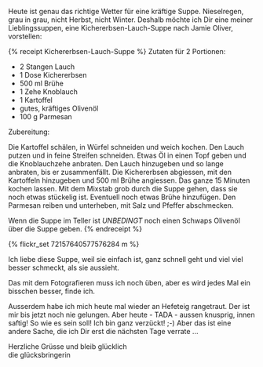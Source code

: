 Heute ist genau das richtige Wetter für eine kräftige Suppe. Nieselregen, grau in grau, nicht Herbst, nicht Winter. Deshalb möchte ich Dir eine meiner Lieblingssuppen, eine Kichererbsen-Lauch-Suppe nach Jamie Oliver, vorstellen:

{% receipt Kichererbsen-Lauch-Suppe %}
Zutaten für 2 Portionen:

- 2 Stangen Lauch
- 1 Dose Kichererbsen
- 500 ml Brühe
- 1 Zehe Knoblauch
- 1 Kartoffel
- gutes, kräftiges Olivenöl
- 100 g Parmesan

Zubereitung:

Die Kartoffel schälen, in Würfel schneiden und weich kochen. Den Lauch putzen und in feine Streifen schneiden. Etwas Öl in einen Topf geben und die Knoblauchzehe anbraten. Den Lauch hinzugeben und so lange anbraten, bis er zusammenfällt. Die Kichererbsen abgiessen, mit den Kartoffeln hinzugeben und 500 ml Brühe angiessen. Das ganze 15 Minuten kochen lassen. Mit dem Mixstab grob durch die Suppe gehen, dass sie noch etwas stückelig ist. Eventuell noch etwas Brühe hinzufügen. Den Parmesan reiben und unterheben, mit Salz und Pfeffer abschmecken.

Wenn die Suppe im Teller ist *UNBEDINGT* noch einen Schwaps Olivenöl über die Suppe geben.
{% endreceipt %}

{% flickr_set 72157640577576284 m %}

Ich liebe diese Suppe, weil sie einfach ist, ganz schnell geht und viel viel besser schmeckt, als sie aussieht.

Das mit dem Fotografieren muss ich noch üben, aber es wird jedes Mal ein bisschen besser, finde ich.

Ausserdem habe ich mich heute mal wieder an Hefeteig rangetraut. Der ist mir bis jetzt noch nie gelungen. Aber heute - TADA - aussen knusprig, innen saftig! So wie es sein soll! Ich bin ganz verzückt! ;-) Aber das ist eine andere Sache, die ich Dir erst die nächsten Tage verrate ...

Herzliche Grüsse und bleib glücklich  
die glücksbringerin
